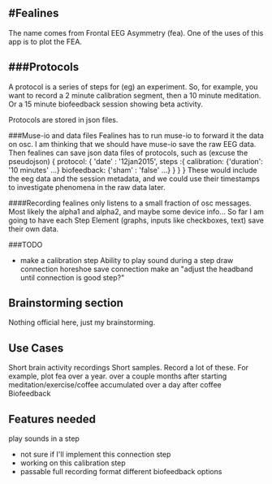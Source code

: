 #Fealines
---------

The name comes from Frontal EEG Asymmetry (fea). One of the uses of this app is to plot the FEA.

###Protocols
--------
A protocol is a series of steps for (eg) an experiment.
So, for example, you want to record a 2 minute calibration segment, 
then a 10 minute meditation. Or a 15 minute biofeedback session showing beta activity.

Protocols are stored in json files.

###Muse-io and data files
Fealines has to run muse-io to forward it the data on osc. 
I am thinking that we should have muse-io save the raw EEG data.
Then fealines can save json data files of protocols, such as (excuse the pseudojson)
{
protocol: {
              'date' : '12jan2015',
              steps :{
calibration: {'duration': '10 minutes' ...}
biofeedback: {'sham' : 'false' ...}
              }
          }
}
These would include the eeg data and the session metadata, and we could use their timestamps
to investigate phenomena in the raw data later.

####Recording
fealines only listens to a small fraction of osc messages. Most likely the alpha1 and alpha2, and maybe
some device info...
So far I am going to have each Step Element (graphs, inputs like checkboxes, text) save their own data.

###TODO
* make a calibration step
Ability to play sound during a step
draw connection horeshoe
save connection
make an "adjust the headband until connection is good step?"

Brainstorming section
--------------------
Nothing official here, just my brainstorming.

Use Cases
------
Short brain activity recordings
    Short samples. Record a lot of these. For example, plot fea over a year.
    over a couple months after starting meditation/exercise/coffee
    accumulated over a day after coffee
Biofeedback

Features needed
---------------
play sounds in a step
* not sure if I'll implement this
connection step
* working on this
calibration step
* passable
full recording format
different biofeedback options
